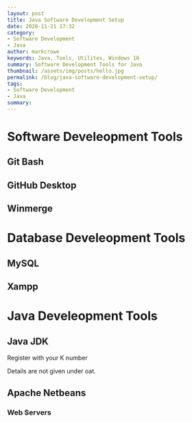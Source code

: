 ```yaml
---
layout: post
title: Java Software Development Setup
date: 2020-11-21 17:32
category:
- Software Development
- Java
author: markcrowe
keywords: Java, Tools, Utilites, Windows 10
summary: Software Development Tools for Java
thumbnail: /assets/img/posts/hello.jpg
permalink: /blog/java-software-development-setup/
tags:
- Software Development
- Java
summary: 
---
```


# Software Develeopment Tools

## Git Bash
## GitHub Desktop
## Winmerge

# Database Develeopment Tools

## MySQL
## Xampp

# Java Develeopment Tools

## Java JDK

Register with your K number

Details are not given under oat.

## Apache Netbeans

### Web Servers


